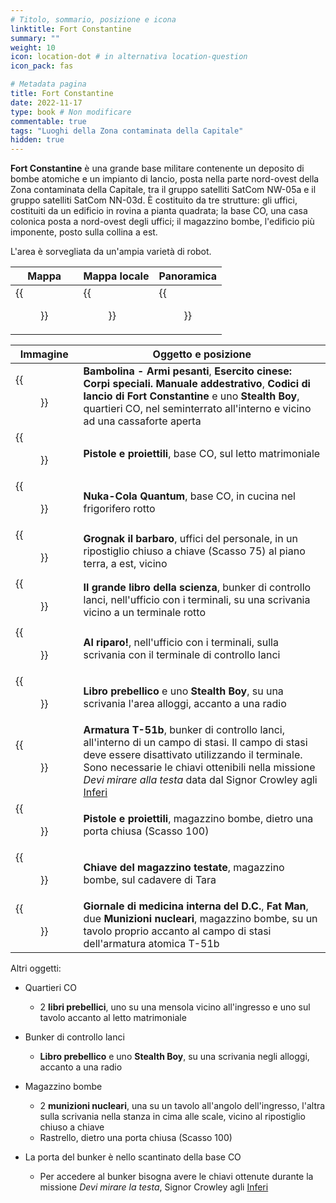 ```yaml
---
# Titolo, sommario, posizione e icona
linktitle: Fort Constantine
summary: ""
weight: 10
icon: location-dot # in alternativa location-question
icon_pack: fas

# Metadata pagina
title: Fort Constantine
date: 2022-11-17
type: book # Non modificare
commentable: true
tags: "Luoghi della Zona contaminata della Capitale"
hidden: true
---
```



<div class="fo3">


**Fort Constantine** è una grande base militare contenente un deposito di bombe atomiche e un impianto di lancio, posta nella parte nord-ovest della Zona contaminata della Capitale, tra il gruppo satelliti SatCom NW-05a e il gruppo satelliti SatCom NN-03d. È costituito da tre strutture: gli uffici, costituiti da un edificio in rovina a pianta quadrata; la base CO, una casa colonica posta a nord-ovest degli uffici;  il magazzino bombe, l'edificio più imponente, posto sulla collina a est.

L'area è sorvegliata da un'ampia varietà di robot.

| Mappa                                       | Mappa locale                                 | Panoramica                                        |
| ------------------------------------------- | -------------------------------------------- | ------------------------------------------------- |
| {{<figure src="fo3/FortConstantine_loc.webp">}} | {{<figure src="fo3/Fort_Constantine_map.webp">}} | {{<figure src="fo3/Ft._Constantine_silo_view.webp">}} |

| Immagine                                                                      | Oggetto e posizione                                                                                                                                                                                                                                                                |
| ----------------------------------------------------------------------------- | ---------------------------------------------------------------------------------------------------------------------------------------------------------------------------------------------------------------------------------------------------------------------------------- |
| {{<figure src="fo3/Lauchcodes_BigGuns_ChineseArmy_SOTM.webp">}}                   | **Bambolina - Armi pesanti**, **Esercito cinese: Corpi speciali. Manuale addestrativo**, **Codici di lancio di Fort Constantine** e uno **Stealth Boy**, quartieri CO, nel seminterrato all'interno e vicino ad una cassaforte aperta                                              |
| {{<figure src="fo3/Ft._Constantine_CO_quarters_Guns_and_bullets.webp">}}          | **Pistole e proiettili**, base CO, sul letto matrimoniale                                                                                                                                                                                                                          |
| {{<figure src="fo3/Ft._Constantine_CO_quarters_kitchen_Nuka-Cola_Quantum.webp">}} | **Nuka-Cola Quantum**, base CO, in cucina nel frigorifero rotto                                                                                                                                                                                                                    |
| {{<figure src="fo3/Personnel_offices_Grognak_the_Barbarian.webp">}}               | **Grognak il barbaro**, uffici del personale, in un ripostiglio chiuso a chiave (Scasso 75) al piano terra, a est, vicino                                                                                                                                                          |
| {{<figure src="fo3/Launch_Control_bunker_Big_Book_of_Science.webp">}}             | **Il grande libro della scienza**, bunker di controllo lanci, nell'ufficio con i terminali, su una scrivania vicino a un terminale rotto                                                                                                                                           |
| {{<figure src="fo3/Launch_Control_bunker_Duck_and_Cover!.webp">}}                 | **Al riparo!**, nell'ufficio con i terminali, sulla scrivania con il terminale di controllo lanci                                                                                                                                                                                  |
| {{<figure src="fo3/Fort_Constantine_Stealth_Boy.jpg">}}                           | **Libro prebellico** e uno **Stealth Boy**, su una scrivania l'area alloggi, accanto a una radio                                                                                                                                                                                   |
| {{<figure src="fo3/T-51b_Constantine.webp">}}                                     | **Armatura T-51b**, bunker di controllo lanci, all'interno di un campo di stasi. Il campo di stasi deve essere disattivato utilizzando il terminale. Sono necessarie le chiavi ottenibili nella missione *Devi mirare alla testa* data dal Signor Crowley agli [Inferi](../inferi) |
| {{<figure src="fo3/Bomb_Storage_Guns_and_Bullets.webp">}}                         | **Pistole e proiettili**, magazzino bombe, dietro una porta chiusa (Scasso 100)                                                                                                                                                                                                    |
| {{<figure src="fo3/TarasCorpse.webp">}}                                           | **Chiave del magazzino testate**, magazzino bombe, sul cadavere di Tara                                                                                                                                                                                                            |
| {{<figure src="fo3/Bomb_Storage_Most_notable_loot.webp">}}                        | **Giornale di medicina interna del D.C.**, **Fat Man**, due **Munizioni nucleari**, magazzino bombe, su un tavolo proprio accanto al campo di stasi dell'armatura atomica T-51b                                                                                                    |

Altri oggetti:
- Quartieri CO
	- 2 **libri prebellici**, uno su una mensola vicino all'ingresso e uno sul tavolo accanto al letto matrimoniale
- Bunker di controllo lanci
	- **Libro prebellico** e uno **Stealth Boy**, su una scrivania negli alloggi, accanto a una radio
- Magazzino bombe
	- 2 **munizioni nucleari**, una su un tavolo all'angolo dell'ingresso, l'altra sulla scrivania nella stanza in cima alle scale, vicino al ripostiglio chiuso a chiave
	- Rastrello, dietro una porta chiusa (Scasso 100)

- La porta del bunker è nello scantinato della base CO
	- Per accedere al bunker bisogna avere le chiavi ottenute durante la missione *Devi mirare la testa*, Signor Crowley agli [Inferi](../Inferi)
	
	
</div>
